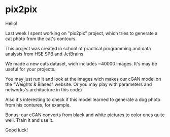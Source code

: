 # pix2pix

Hello! 

Last week I spent working on "pix2pix" project, which tries to generate a cat photo from the cat's contours.

This project was created in school of practical programming and data analysis from HSE SPB and JetBrains.

We made a new cats dataset, wich includes ~40000 images. It's may be useful for your projects.

You may just run it and look at the images wich makes our cGAN model on the "Weights & Biases" website. Or you may play with parameters and networks's architucture in this code)

Also it's interesting to check if this model learned to generate a dog photo from his contures, for example.  

Bonus: our cGAN converts from black and white pictures to color ones quite well. Train it and use it.

Good luck! 
